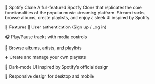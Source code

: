 🎵 Spotify Clone
A full-featured Spotify Clone that replicates the core functionalities of the popular music streaming platform. Stream tracks, browse albums, create playlists, and enjoy a sleek UI inspired by Spotify.

🚀 Features
🔐 User authentication (Sign up / Log in)

🎧 Play/Pause tracks with media controls

📀 Browse albums, artists, and playlists

➕ Create and manage your own playlists

🌙 Dark-mode UI inspired by Spotify's official design

📱 Responsive design for desktop and mobile

